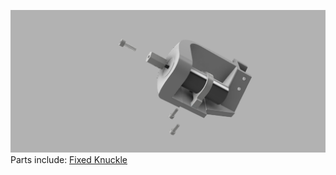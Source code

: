  ![Tire and Wheel](/Images/Fixed_Knuckle_Assy.png?raw=true "Tire and Wheel")
Parts include:
[Fixed Knuckle](/3d%20Prints/Fixed%20Knuckle.stl)

